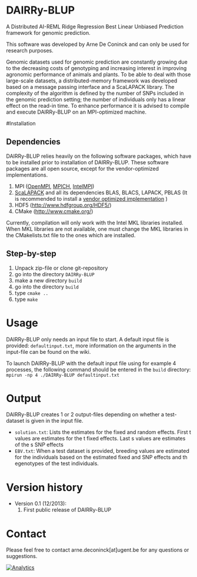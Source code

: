 DAIRRy-BLUP
============

A Distributed AI-REML Ridge Regression Best Linear Unbiased Prediction framework for genomic prediction.

This software was developed by Arne De Coninck and can only be used for research purposes.

Genomic datasets used for genomic prediction are constantly growing due to the decreasing costs of genotyping and increasing interest in improving agronomic performance of animals and plants. To be able to deal with those large-scale datasets, a distributed-memory framework was developed based on a message passing interface and a ScaLAPACK library. The complexity of the algorithm is defined by the number of SNPs included in the genomic prediction setting; the number of individuals only has a linear effect on the read-in time. To enhance performance it is advised to compile and execute DAIRRy-BLUP on an MPI-optimized machine.

#Installation

## Dependencies

DAIRRy-BLUP relies heavily on the following software packages, which have to be installed prior to installation of DAIRRy-BLUP. These software packages are all open source, except for the vendor-optimized implementations.

1. MPI ([OpenMPI](http://www.open-mpi.org/), [MPICH](http://www.mpich.org/), [IntelMPI](http://software.intel.com/en-us/intel-mpi-library))
2. [ScaLAPACK](http://www.netlib.org/scalapack/) and all its dependencies BLAS, BLACS, LAPACK, PBLAS (It is recommended to install a [vendor optimized implementation](http://www.netlib.org/scalapack/faq.html#1.3) )
3. HDF5 (http://www.hdfgroup.org/HDF5/)
4. CMake (http://www.cmake.org/)

Currently, compilation will only work with the Intel MKL libraries installed. When MKL libraries are not available, one must change the MKL libraries in the CMakelists.txt file to the ones which are installed. 

## Step-by-step

1. Unpack zip-file or clone git-repository
2. go into the directory `DAIRRy-BLUP`
3. make a new directory `build`
4. go into the directory `build`
5. type `cmake ..`
6. type `make`

# Usage

DAIRRy-BLUP only needs an input file to start. A default input file is provided: `defaultinput.txt`, more information on the arguments in the input-file can be found on the wiki.

To launch DAIRRy-BLUP with the default input file using for example 4 processes, the following command should be entered in the `build` directory:
`mpirun -np 4 ./DAIRRy-BLUP defaultinput.txt`

# Output

DAIRRy-BLUP creates 1 or 2 output-files depending on whether a test-dataset is given in the input file.
* `solution.txt`: Lists the estimates for the fixed and random effects. First t values are estimates for the t fixed effects. Last s values are estimates of the s SNP effects 
* `EBV.txt`: When a test dataset is provided, breeding values are estimated for the individuals based on the estimated fixed and SNP effects and th egenotypes of the test individuals.

# Version history

* Version 0.1 (12/2013):
  1. First public release of DAIRRy-BLUP

# Contact

Please feel free to contact arne.deconinck[at]ugent.be for any questions or suggestions. 

[![Analytics](https://ga-beacon.appspot.com/UA-29101865-2/DAIRRy-BLUP/page)](https://github.com/igrigorik/ga-beacon)
